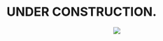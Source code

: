 # UNDER CONSTRUCTION.
<div align="center">
  <a href="https://discord.gg/BdyDd6rmdQ">
    <img src="https://img.shields.io/badge/-Discord-%237289da?style=for-the-badge&logo=appveyor">
  </a>
</div>


